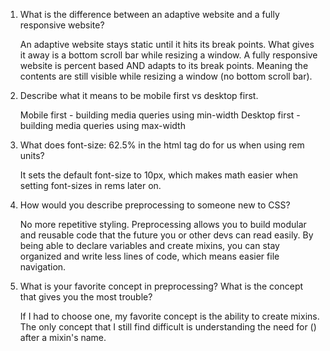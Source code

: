 1. What is the difference between an adaptive website and a fully responsive website?

    An adaptive website stays static until it hits its break points. What gives it away is a bottom scroll bar while resizing a window.
    A fully responsive website is percent based AND adapts to its break points. Meaning the contents are still visible while resizing a window (no bottom scroll bar).

2. Describe what it means to be mobile first vs desktop first.

    Mobile first - building media queries using min-width
    Desktop first - building media queries using max-width


3. What does font-size: 62.5% in the html tag do for us when using rem units?

    It sets the default font-size to 10px, which makes math easier when setting font-sizes in rems later on.


4. How would you describe preprocessing to someone new to CSS?

    No more repetitive styling. Preprocessing allows you to build modular and reusable code that the future you or other devs can read easily. By being able to declare variables and create mixins, you can stay organized and write less lines of code, which means easier file navigation.

5. What is your favorite concept in preprocessing? What is the concept that gives you the most trouble?

    If I had to choose one, my favorite concept is the ability to create mixins. The only concept that I still find difficult is understanding the need for () after a mixin's name.